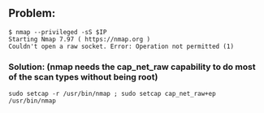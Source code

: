 ## Problem: 
```
$ nmap --privileged -sS $IP           
Starting Nmap 7.97 ( https://nmap.org )
Couldn't open a raw socket. Error: Operation not permitted (1)
```
### Solution: (nmap needs the cap_net_raw capability to do most of the scan types without being root)
```
sudo setcap -r /usr/bin/nmap ; sudo setcap cap_net_raw+ep /usr/bin/nmap
```
